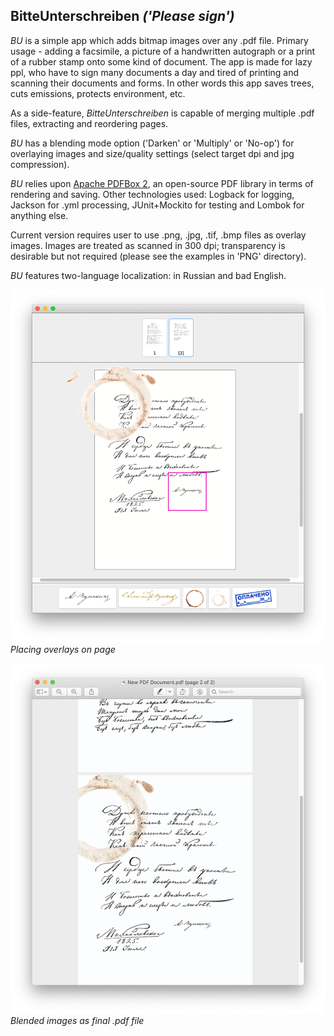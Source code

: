 ## BitteUnterschreiben *('Please sign')*

*BU* is a simple app which adds bitmap images over any .pdf file. Primary usage - adding a facsimile, a picture of a 
handwritten autograph or a print of a rubber stamp onto some kind of document. The app is made for lazy ppl, who have to 
sign many documents a day and tired of printing and scanning their documents and forms. In other words this app saves 
trees, cuts emissions, protects environment, etc.

As a side-feature, *BitteUnterschreiben* is capable of merging multiple .pdf files, extracting and reordering pages.

*BU* has a blending mode option ('Darken' or 'Multiply' or 'No-op') for overlaying images and size/quality settings 
(select target dpi and jpg compression).

*BU* relies upon [Apache PDFBox 2](https://pdfbox.apache.org), an open-source PDF library in terms of rendering and 
saving. Other technologies used: Logback for logging, Jackson for .yml processing, JUnit+Mockito for testing and Lombok 
for anything else. 

Current version requires user to use .png, .jpg, .tif, .bmp files as overlay images. Images are treated as scanned in 
300 dpi; transparency is desirable but not required (please see the examples in 'PNG' directory). 

*BU* features two-language localization: in Russian and bad English.

![](readme_img/app.png)
_Placing overlays on page_

![](readme_img/pdf_view.png)
_Blended images as final .pdf file_